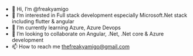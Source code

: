 - 👋 Hi, I’m @freakyamigo
- 👀 I’m interested in Full stack development especially Microsoft.Net stack including flutter & angular
- 🌱 I’m currently learning Azure, Azure Devops
- 💞️ I’m looking to collaborate on Angular, .Net, .Net core & Azure development
- 📫 How to reach me thefreakyamigo@gmail.com

<!---
freakyamigo/freakyamigo is a ✨ special ✨ repository because its `README.md` (this file) appears on your GitHub profile.
You can click the Preview link to take a look at your changes.
--->
